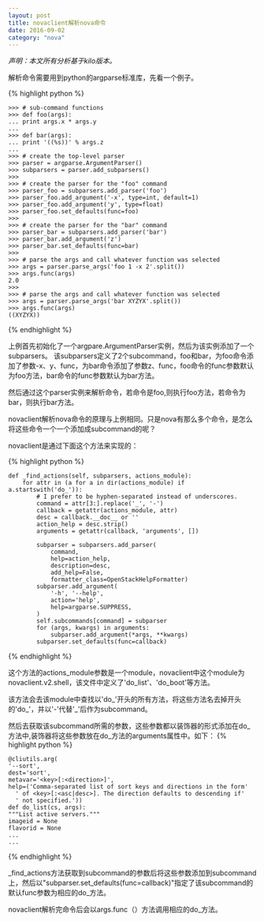 ```yaml
---
layout: post
title: novaclient解析nova命令
date: 2016-09-02
category: "nova"
---
```


*声明：本文所有分析基于kilo版本。*

解析命令需要用到python的argparse标准库，先看一个例子。

{% highlight python %}

    >>> # sub-command functions
    >>> def foo(args):
    ... print args.x * args.y
    ...
    >>> def bar(args):
    ... print '((%s))' % args.z
    ...
    >>> # create the top-level parser
    >>> parser = argparse.ArgumentParser()
    >>> subparsers = parser.add_subparsers()
    >>>
    >>> # create the parser for the "foo" command
    >>> parser_foo = subparsers.add_parser('foo')
    >>> parser_foo.add_argument('-x', type=int, default=1)
    >>> parser_foo.add_argument('y', type=float)
    >>> parser_foo.set_defaults(func=foo)
    >>>
    >>> # create the parser for the "bar" command
    >>> parser_bar = subparsers.add_parser('bar')
    >>> parser_bar.add_argument('z')
    >>> parser_bar.set_defaults(func=bar)
    >>>
    >>> # parse the args and call whatever function was selected
    >>> args = parser.parse_args('foo 1 -x 2'.split())
    >>> args.func(args)
    2.0
    >>>
    >>> # parse the args and call whatever function was selected
    >>> args = parser.parse_args('bar XYZYX'.split())
    >>> args.func(args)
    ((XYZYX))

{% endhighlight %}

上例首先初始化了一个argpare.ArgumentParser实例，然后为该实例添加了一个subparsers。
该subparsers定义了2个subcommand，foo和bar，为foo命令添加了参数-x、y、func，为bar命令添加了参数z、func，foo命令的func参数默认为foo方法，bar命令的func参数默认为bar方法。

然后通过这个parser实例来解析命令，若命令是foo,则执行foo方法，若命令为bar，则执行bar方法。


novaclient解析nova命令的原理与上例相同。只是nova有那么多个命令，是怎么将这些命令一个一个添加成subcommand的呢？

novaclient是通过下面这个方法来实现的：

{% highlight python %}

    def _find_actions(self, subparsers, actions_module):
        for attr in (a for a in dir(actions_module) if a.startswith('do_')):
            # I prefer to be hyphen-separated instead of underscores.
            command = attr[3:].replace('_', '-')
            callback = getattr(actions_module, attr)
            desc = callback.__doc__ or ''
            action_help = desc.strip()
            arguments = getattr(callback, 'arguments', [])

            subparser = subparsers.add_parser(
                command,
                help=action_help,
                description=desc,
                add_help=False,
                formatter_class=OpenStackHelpFormatter)
            subparser.add_argument(
                '-h', '--help',
                action='help',
                help=argparse.SUPPRESS,
            )
            self.subcommands[command] = subparser
            for (args, kwargs) in arguments:
                subparser.add_argument(*args, **kwargs)
            subparser.set_defaults(func=callback)
{% endhighlight %}

这个方法的actions_module参数是一个module，novaclient中这个module为novaclient.v2.shell，该文件中定义了'do_list'、'do_boot'等方法。

该方法会去该module中查找以'do_'开头的所有方法，将这些方法名去掉开头的'do_'，并以'-'代替'_'后作为subcommand。

然后去获取该subcommand所需的参数，这些参数都以装饰器的形式添加在do_方法中,装饰器将这些参数放在do_方法的arguments属性中。如下：
{% highlight python %}

    @cliutils.arg(
    '--sort',
    dest='sort',
    metavar='<key>[:<direction>]',
    help=('Comma-separated list of sort keys and directions in the form'
      ' of <key>[:<asc|desc>]. The direction defaults to descending if'
      ' not specified.'))
    def do_list(cs, args):
    """List active servers."""
    imageid = None
    flavorid = None
    ...
    ...

{% endhighlight %}

_find_actions方法获取到subcommand的参数后将这些参数添加到subcommand上，然后以"subparser.set_defaults(func=callback)"指定了该subcommand的默认func参数为相应的do_方法。

novaclient解析完命令后会以args.func（）方法调用相应的do_方法。















